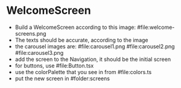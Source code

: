 # WelcomeScreen

- Build a WelcomeScreen according to this image: #file:welcome-screens.png
- The texts should be accurate, according to the image
- the carousel images are: #file:carousel1.png  #file:carousel2.png #file:carousel3.png
- add the screen to the Navigation, it should be the initial screen
- for buttons, use #file:Button.tsx
- use the colorPalette that you see in  from #file:colors.ts
- put the new screen in #folder:screens
